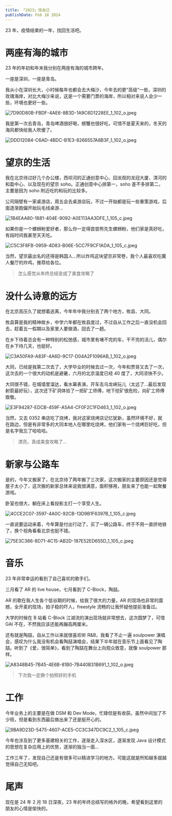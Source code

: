 ```yaml
---
title: 「2023」找自己
publishDate: Feb 18 2024
---
```


23 年，疫情结束的一年，找回生活吧。

# 两座有海的城市

23 年的年初和年末我分别在两座有海的城市跨年。

一座是深圳，一座是青岛。

我从小在深圳长大，小时候每年也都会去大梅沙，今年去的更“高级”一些，深圳的玫瑰海岸，对比大梅沙来说，这是一个需要门票的海岸，所以相对来说人会少一些，环境也更好一些。

![7D90D80B-FBDF-4AE6-8B3D-1A9C6D1228EE_1_102_o.jpeg](https://test-1259025545.cos.ap-beijing.myqcloud.com/7D90D80B-FBDF-4AE6-8B3D-1A9C6D1228EE_1_102_o.jpeg)

我是第一次去青岛，青岛啤酒很好喝，螃蟹也很好吃，可惜不是夏天来的，冬天的海风都快给我人吹傻了。

![DDD12084-C6AD-4BDC-B1E3-8266557A8B3F_1_102_o.jpeg](https://test-1259025545.cos.ap-beijing.myqcloud.com/DDD12084-C6AD-4BDC-B1E3-8266557A8B3F_1_102_o.jpeg)

# 望京的生活

我在北京待过好几个办公楼，西坝河的正通创意中心、回龙观的龙冠大厦、清河的和盈中心、以及现在的望京 soho。正通创意中心排第一，soho 差不多排第二，主要是因为 soho 附近吃的和玩的比较多。

公司隔壁有一家桌游店，周五会去桌游店玩，不过一开始都是玩一些重策游戏，后面逐渐跑偏开始玩毛线桌游...

![1B4EAA80-1881-404E-9092-A0E113AA3DFE_1_105_c.jpeg](https://test-1259025545.cos.ap-beijing.myqcloud.com/1B4EAA80-1881-404E-9092-A0E113AA3DFE_1_105_c.jpeg)

如果你是一个螺蛳粉爱好者，那么你一定得尝尝熊先生螺蛳粉，他们家是真好吃，有段时间我甚至天天吃。

![C5C3F8FB-0959-4D83-B06E-5CC7F9CF1ADA_1_105_c.jpeg](https://test-1259025545.cos.ap-beijing.myqcloud.com/C5C3F8FB-0959-4D83-B06E-5CC7F9CF1ADA_1_105_c.jpeg)


当然，望京最出名的还得是韩国人...所以炸鸡这块望京非常卷，我个人最喜欢吃魔人餐厅的炸鸡，推荐给各位。

> 怎么感觉从年终总结变成了美食攻略了

#  没什么诗意的远方

在北京高压久了就想着逃离，今年年中我分别去了两个地方，攸县、大同。

攸县算是我的精神故乡，中学六年都在攸县度过，不过自从工作之后一直没机会回去，趁着五一假期以及家里人要做酒，回去了一趟。

在乡下待着总会有一种特别的松弛感，城市里有堵不完的车，干不完的活儿，偶尔在乡下待几天，也挺好。

![C3A50FA9-A83F-4A6D-9C17-D04A2F1096AB_1_102_o.jpeg](https://test-1259025545.cos.ap-beijing.myqcloud.com/C3A50FA9-A83F-4A6D-9C17-D04A2F1096AB_1_102_o.jpeg)

大同，已经是我第二次去了，大学毕业的时候去过一次，今年和贾哥又去了一次，这次去的一个很大的动机是避暑，六月的北京温度已经 40 度了，大同凉快不少。

大同很不错，在城墙里溜达，看水幕表演，开车去乌龙峡玩儿（太远了...最后发现射箭最好玩），这次还下矿洞体验了一把矿工师傅，地下挖矿很危险，向矿工师傅致敬。

![E3F94287-EDCB-459F-A5A4-CF0F2C1FD463_1_102_o.jpeg](https://test-1259025545.cos.ap-beijing.myqcloud.com/E3F94287-EDCB-459F-A5A4-CF0F2C1FD463_1_102_o.jpeg)

当然，又去 0352 串店吃了烧烤，我对这家烧烤店记忆犹新，虽然环境不好，就在路边，但是有非常多的大同本地人在哪里吃烧烤，他们家有一个烧烤巨好吃，但是名字我忘了哈哈哈。

> 漂亮，真成美食攻略了...

# 新家与公路车

是的，今年又搬家了，在北京待了两年搬了三次家，这次搬家的主要原因还是觉得屋子太小了，这次搬的新家总体来说我很满意，面积够用，朋友来了也能一起聚餐游戏。

卧室也很大，躺在床上看投影主打一个享受人生。

![4CCE2C07-3597-4A0C-92CB-13D9B1F6397B_1_105_c.jpeg](https://test-1259025545.cos.ap-beijing.myqcloud.com/4CCE2C07-3597-4A0C-92CB-13D9B1F6397B_1_105_c.jpeg)

一直说要运动来着，今年算是付出行动了，买了一辆公路车，终于不用一直挤地铁了，换个视角看看北京也挺不错。

![75E3C386-8D71-4C15-AB2D-187E52ED655D_1_105_c.jpeg](https://test-1259025545.cos.ap-beijing.myqcloud.com/75E3C386-8D71-4C15-AB2D-187E52ED655D_1_105_c.jpeg)


# 音乐

23 年非常幸运的看到了自己喜欢的歌手们。

三月看了 AR 的 live house，七月看到了 C-Block，陶喆。

AR 的歌在我人生各个低谷期的时候，给我了很大的力量，AR 的现场也非常的震撼，全开麦的现场，拍子稳的吓人，freestyle 流畅的让我怀疑他提前准备过。

大学的时候在 B 站看 C-Block 江湖流的演出现场就非常想去，这次圆梦了，可惜 GAI 不在，不然我应该还能再蹦高两厘米。

还有就是陶喆，自从工作以来就很喜欢听 R&B，我看了不止一遍 soulpower 演唱会，感叹为什么我没有机会看陶喆演唱会，结果下半年就在音乐节上面看见了陶喆。听到了《爱，很简单》，看到了陶喆在舞台上向观众致意，就像 soulpower 那样。

![A8348B45-7B45-4E6B-81B0-7B440B31B691_1_102_o.jpeg](https://test-1259025545.cos.ap-beijing.myqcloud.com/A8348B45-7B45-4E6B-81B0-7B440B31B691_1_102_o.jpeg)

> 下次我一定换个拍照好的手机


# 工作

今年业务上的主要是在做 DSM 和 Dev Mode，忙碌但是有收获。虽然中间加了不少班，但是看到东西最后做出来了还是挺开心的。

![9BA9D23D-5475-4607-ACE5-CC3C347DC9C2_1_105_c.jpeg](https://test-1259025545.cos.ap-beijing.myqcloud.com/9BA9D23D-5475-4607-ACE5-CC3C347DC9C2_1_105_c.jpeg)

今年也涉及到了更多基建相关的工作，逐渐走入深水区，逐渐发现 Java 设计模式的思想在复杂应用上的优势，逐渐的独当一面...

工作三年了，发现自己还是有很多可以精进学习的地方。可能这就是所知越多就越觉得自己无知吧。

# 尾声

现在是 24 年 2 月 18 日深夜，23 年的年终总结写的格外的晚，希望看到这里的朋友的心情是愉快的。
